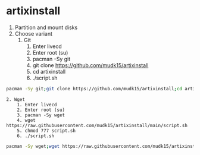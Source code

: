 # artixinstall
1. Partition and mount disks
2. Choose variant
    1. Git
        1. Enter livecd
        2. Enter root (su)
        3. pacman -Sy git
        4. git clone https://github.com/mudk15/artixinstall
        5. cd artixinstall
        6. ./script.sh
```bash
pacman -Sy git;git clone https://github.com/mudk15/artixinstall;cd artixinstall;./script.sh
```
    2. Wget
        1. Enter livecd
        2. Enter root (su)
        3. pacman -Sy wget
        4. wget https://raw.githubusercontent.com/mudk15/artixinstall/main/script.sh
        5. chmod 777 script.sh
        6. ./script.sh
```bash
pacman -Sy wget;wget https://raw.githubusercontent.com/mudk15/artixinstall/main/script.sh;chmod 777 script.sh;./script.sh
```
